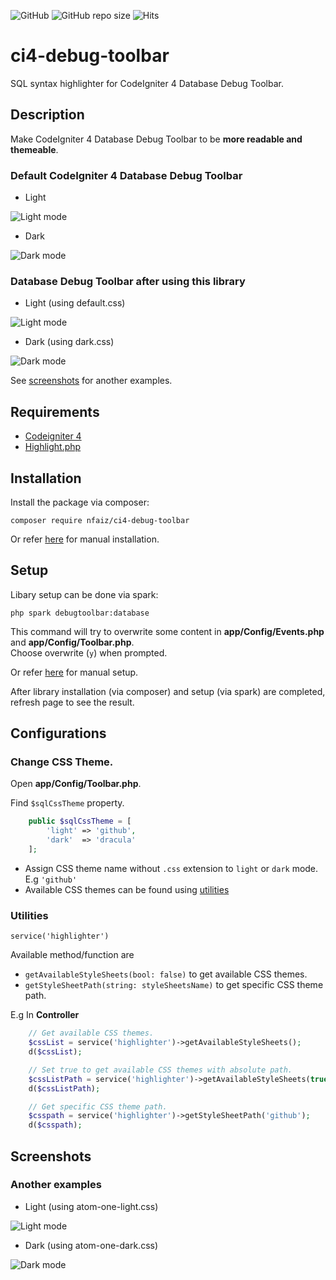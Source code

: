 ![GitHub](https://img.shields.io/github/license/nfaiz/ci4-debug-toolbar)
![GitHub repo size](https://img.shields.io/github/repo-size/nfaiz/ci4-debug-toolbar?label=size)
![Hits](https://hits.seeyoufarm.com/api/count/incr/badge.svg?url=nfaiz/ci4-debug-toolbar)

# ci4-debug-toolbar
SQL syntax highlighter for CodeIgniter 4 Database Debug Toolbar.


## Description
Make CodeIgniter 4 Database Debug Toolbar to be **more readable and themeable**.<br />

### Default CodeIgniter 4 Database Debug Toolbar

* Light<br />
<img src="https://user-images.githubusercontent.com/1330109/125154813-894c0b80-e18e-11eb-8bf3-4e6834437ad9.png" alt="Light mode">

* Dark<br />
<img src="https://user-images.githubusercontent.com/1330109/125154888-ef389300-e18e-11eb-88f6-7f066ec09775.png" alt="Dark mode">

### Database Debug Toolbar after using this library

* Light (using default.css)<br />
<img src="https://user-images.githubusercontent.com/1330109/125154946-450d3b00-e18f-11eb-982f-93fcc3d09e06.png" alt="Light mode">

* Dark (using dark.css)<br />
<img src="https://user-images.githubusercontent.com/1330109/125155349-bf3ebf00-e191-11eb-922f-8b9bd9f12df8.png" alt="Dark mode">

See [screenshots](#screenshots) for another examples.


## Requirements
* [Codeigniter 4](https://github.com/codeigniter4/CodeIgniter4)
* [Highlight.php](https://github.com/scrivo/highlight.php)


## Installation
Install the package via composer:

    composer require nfaiz/ci4-debug-toolbar

Or refer [here](docs/MANUAL.md#installation) for manual installation.


## Setup
Libary setup can be done via spark:

    php spark debugtoolbar:database

This command will try to overwrite some content in **app/Config/Events.php** and **app/Config/Toolbar.php**.<br /> 
Choose overwrite (`y`) when prompted.

Or refer [here](docs/MANUAL.md#setup) for manual setup.<br />


After library installation (via composer) and setup (via spark) are completed, refresh page to see the result.


## Configurations

### Change CSS Theme.
Open **app/Config/Toolbar.php**.

Find `$sqlCssTheme` property.

```php
    public $sqlCssTheme = [
        'light' => 'github',
        'dark'  => 'dracula'
    ];
```
* Assign CSS theme name without `.css` extension to `light` or `dark` mode. E.g `'github'`
* Available CSS themes can be found using [utilities](#utilities) 

### Utilities
`service('highlighter')`

Available method/function are
* `getAvailableStyleSheets(bool: false)` to get available CSS themes.
* `getStyleSheetPath(string: styleSheetsName)` to get specific CSS theme path.

E.g In **Controller**

```php
    // Get available CSS themes.
    $cssList = service('highlighter')->getAvailableStyleSheets();
    d($cssList);

    // Set true to get available CSS themes with absolute path.
    $cssListPath = service('highlighter')->getAvailableStyleSheets(true);
    d($cssListPath);

    // Get specific CSS theme path.
    $csspath = service('highlighter')->getStyleSheetPath('github');
    d($csspath);
```

## Screenshots

### Another examples

* Light (using atom-one-light.css)
<img src="https://user-images.githubusercontent.com/1330109/125155187-bb5e6d00-e190-11eb-91a5-b4c2f7da46e4.png" alt="Light mode">

* Dark (using atom-one-dark.css)
<img src="https://user-images.githubusercontent.com/1330109/125155379-fca34c80-e191-11eb-981f-8fb6e8df9794.png" alt="Dark mode">

